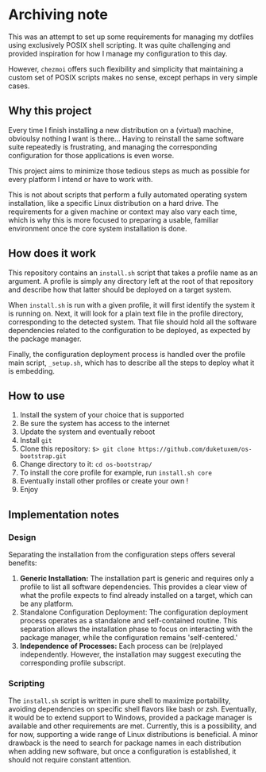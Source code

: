 # Archiving note

This was an attempt to set up some requirements for managing my dotfiles using
exclusively POSIX shell scripting. It was quite challenging and provided
inspiration for how I manage my configuration to this day.

However, `chezmoi` offers such flexibility and simplicity that maintaining a
custom set of POSIX scripts makes no sense, except perhaps in very simple
cases.


## Why this project

Every time I finish installing a new distribution on a (virtual) machine,
obvioulsy nothing I want is there... Having to reinstall the same software
suite repeatedly is frustrating, and managing the corresponding configuration
for those applications is even worse.

This project aims to minimize those tedious steps as much as possible
for every platform I intend or have to work with.

This is not about scripts that perform a fully automated operating system
installation, like a specific Linux distribution on a hard drive. The
requirements for a given machine or context may also vary each time, which is
why this is more focused to preparing a usable, familiar environment once the
core system installation is done.


## How does it work

This repository contains an `install.sh` script that takes a profile name as an
argument. A profile is simply any directory left at the root of that repository
and describe how that latter should be deployed on a target system.

When `install.sh` is run with a given profile, it will first identify the
system it is running on. Next, it will look for a plain text file in the
profile directory, corresponding to the detected system. That file should hold
all the software dependencies related to the configuration to be deployed, as
expected by the package manager.

Finally, the configuration deployment process is handled over the profile main
script, `_setup.sh`, which has to describe all the steps to deploy what it is
embedding.


## How to use

1. Install the system of your choice that is supported
2. Be sure the system has access to the internet
3. Update the system and eventually reboot
4. Install `git`
5. Clone this repository:
	`$> git clone https://github.com/duketuxem/os-bootstrap.git`
6. Change directory to it: `cd os-bootstrap/`
7. To install the core profile for example, run `install.sh core`
8. Eventually install other profiles or create your own !
9. Enjoy


## Implementation notes

### Design

Separating the installation from the configuration steps offers several
benefits:

1. **Generic Installation:** The installation part is generic and requires only
   a profile to list all software dependencies. This provides a clear view of
   what the profile expects to find already installed on a target, which can be
   any platform.
2. Standalone Configuration Deployment: The configuration deployment process
   operates as a standalone and self-contained routine. This separation allows
   the installation phase to focus on interacting with the package manager,
   while the configuration remains 'self-centered.'
3. **Independence of Processes:** Each process can be (re)played independently.
   However, the installation may suggest executing the corresponding profile
   subscript.

### Scripting

The `install.sh` script is written in pure shell to maximize portability,
avoiding dependencies on specific shell flavors like bash or zsh. Eventually,
it would be to extend support to Windows, provided a package manager is
available and other requirements are met. Currently, this is a possibility, and
for now, supporting a wide range of Linux distributions is beneficial. A minor
drawback is the need to search for package names in each distribution when
adding new software, but once a configuration is established, it should not
require constant attention.
